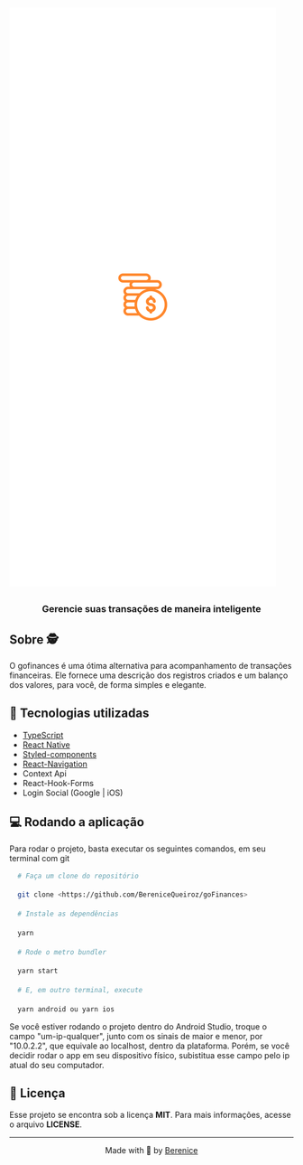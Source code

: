 # ![Go Finances](.github/logo.png)

<h3 align=center>
  Gerencie suas transações de maneira inteligente
</h3>

<h2>Sobre 🕵️</h2>

<p>O gofinances é uma ótima alternativa para acompanhamento de transações financeiras. Ele fornece uma descrição dos registros criados e  um balanço dos valores, para você, de forma simples e elegante.<p>

## 🚀 Tecnologias utilizadas

<ul>
  <li><a href="https://www.typescriptlang.org/">TypeScript</a></li>
  <li><a href="https://reactnative.dev/">React Native</a></li>
  <li><a href="https://styled-components.com/docs/basics">Styled-components</a></li>
  <li><a href="https://reactnavigation.org/">React-Navigation</a></li>
  <li>Context Api</a></li>
  <li>React-Hook-Forms</a></li>
  <li>Login Social (Google | iOS)</a></li>
</ul>

## 💻 Rodando a aplicação

<p>Para rodar o projeto, basta executar os seguintes comandos, em seu terminal com git</p>

```bash
  # Faça um clone do repositório

  git clone <https://github.com/BereniceQueiroz/goFinances>

  # Instale as dependências

  yarn

  # Rode o metro bundler

  yarn start

  # E, em outro terminal, execute

  yarn android ou yarn ios
```

<p>Se você estiver rodando o projeto dentro do Android Studio, troque o campo "um-ip-qualquer", junto com os sinais de maior e menor, por "10.0.2.2", que equivale ao localhost, dentro da plataforma. Porém, se você decidir rodar o app em seu dispositivo físico, subistitua esse campo pelo ip atual do seu computador.
</p>

<h2>📝 Licença</h2>
Esse projeto se encontra sob a licença <strong>MIT</strong>. Para mais informações, acesse o arquivo <strong>LICENSE</strong>.

<hr>
<p align=center>Made with 💜 by <a href="https://www.linkedin.com/in/berenicequeiroz/">Berenice</a><p>
